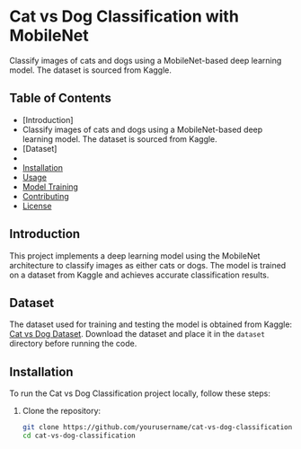 # Cat vs Dog Classification with MobileNet

Classify images of cats and dogs using a MobileNet-based deep learning model. The dataset is sourced from Kaggle.

## Table of Contents

- [Introduction]
- Classify images of cats and dogs using a MobileNet-based deep learning model. The dataset is sourced from Kaggle.
- [Dataset]
- 
- [Installation](#installation)
- [Usage](#usage)
- [Model Training](#model-training)
- [Contributing](#contributing)
- [License](#license)

## Introduction

This project implements a deep learning model using the MobileNet architecture to classify images as either cats or dogs. The model is trained on a dataset from Kaggle and achieves accurate classification results.

## Dataset

The dataset used for training and testing the model is obtained from Kaggle: [Cat vs Dog Dataset](https://www.kaggle.com/c/dogs-vs-cats). Download the dataset and place it in the `dataset` directory before running the code.

## Installation

To run the Cat vs Dog Classification project locally, follow these steps:

1. Clone the repository:

   ```bash
   git clone https://github.com/yourusername/cat-vs-dog-classification.git
   cd cat-vs-dog-classification
